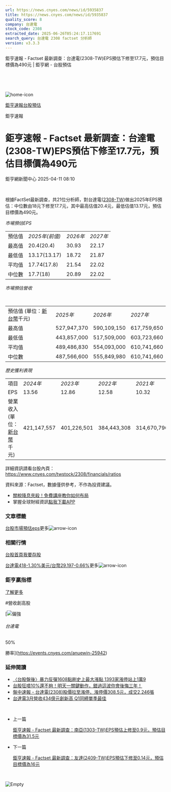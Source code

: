 ```yaml
---
url: https://news.cnyes.com/news/id/5935837
title: https://news.cnyes.com/news/id/5935837
quality_score: 8
company: 台達電
stock_code: 2308
extracted_date: 2025-06-26T05:24:17.117691
search_query: 台達電 2308 factset 分析師
version: v3.3.3
---
```


鉅亨速報 - Factset 最新調查：台達電(2308-TW)EPS預估下修至17.7元，預估目標價為490元 | 鉅亨網 - 台股預估

‌

‌

![home-icon](/assets/icons/breadCrumb/symbol-icon-home.svg)

[鉅亨速報](/news/cat/anue_live)[台股預估](/news/cat/tw_forecast)

鉅亨速報

# 鉅亨速報 - Factset 最新調查：台達電(2308-TW)EPS預估下修至17.7元，預估目標價為490元

鉅亨網新聞中心 2025-04-11 08:10

‌

根據FactSet最新調查，共21位分析師，對台達電([2308-TW](https://www.cnyes.com/twstock/2308))做出2025年EPS預估：中位數由18元下修至17.7元，其中最高估值20.4元，最低估值13.17元，預估目標價為490元。

*市場預估EPS*

|  |  |  |  |
| --- | --- | --- | --- |
| 預估值 | *2025年(前值)* | *2026年* | *2027年* |
| 最高值 | 20.4(20.4) | 30.93 | 22.17 |
| 最低值 | 13.17(13.17) | 18.72 | 21.87 |
| 平均值 | 17.74(17.8) | 21.54 | 22.02 |
| 中位數 | 17.7(18) | 20.89 | 22.02 |

*市場預估營收*

‌

|  |  |  |  |
| --- | --- | --- | --- |
| 預估值 (單位：[新台幣](https://invest.cnyes.com/forex/detail/usdtwd)千元) | *2025年* | *2026年* | *2027年* |
| 最高值 | 527,947,370 | 590,109,150 | 617,759,650 |
| 最低值 | 443,857,000 | 517,509,000 | 603,723,660 |
| 平均值 | 489,486,830 | 554,093,000 | 610,741,660 |
| 中位數 | 487,566,600 | 555,849,980 | 610,741,660 |

*歷史獲利表現*

|  |  |  |  |  |
| --- | --- | --- | --- | --- |
| 項目 | *2024年* | *2023年* | *2022年* | *2021年* |
| EPS | 13.56 | 12.86 | 12.58 | 10.32 |
| 營業收入 (單位：[新台幣](https://invest.cnyes.com/forex/detail/usdtwd)千元) | 421,147,557 | 401,226,501 | 384,443,308 | 314,670,796 |

詳細資訊請看台股內頁：  
<https://www.cnyes.com/twstock/2308/financials/ratios>

資料來源：Factset，數據僅供參考，不作為投資建議。

* [關稅降息夾殺！免費講座教你如何布局](https://www.rsc.com.tw/Cnyes_RSC/SeminarBooking2025InvestmentOutlook.aspx?utm_source=anue&utm_medium=usstocks_end)
* 掌握全球財經資訊[點我下載APP](http://www.cnyes.com/app/?utm_source=mweb&utm_medium=HamMenuBanner&utm_campaign=fixed&utm_content=entr)

### 文章標籤

[台股](https://news.cnyes.com/tag/台股 "台股")[市場預估](https://news.cnyes.com/tag/市場預估 "市場預估")[eps](https://news.cnyes.com/tag/eps "eps")更多![arrow-icon](/assets/icons/arrows/arrow-down.svg)

### 相關行情

[台股首頁](https://www.cnyes.com/twstock)[我要存股](https://supr.link/8OHaU)

[台達電418-1.30%](https://www.cnyes.com/twstock/2308)[美元/台幣29.197-0.66%](https://invest.cnyes.com/forex/detail/USDTWD)更多![arrow-icon](/assets/icons/arrows/arrow-down.svg)

### 鉅亨贏指標

[了解更多](https://events.cnyes.com/anuewin-25942)

#營收創高股

[![偏強](/assets/icons/win-indicator/long.svg)

###### 台達電

50%

勝率](https://events.cnyes.com/anuewin-25942)

### 延伸閱讀

* [〈台股盤後〉暴力反彈1608點刷史上最大漲點 1393家漲停站上1萬9](/news/id/5933911)
* [台股狂噴10%還不夠！明天一關鍵動作，錯過這波你會後悔三年！](/news/id/5933732)
* [盤中速報 - 台達電(2308)股價拉至漲停，漲停價308.5元，成交2,246張](/news/id/5932782)
* [台達電3月營收434億元創新高 Q1同締單季最佳](/news/id/5931760)

‌

* 上一篇

  [鉅亨速報 - Factset 最新調查：南亞(1303-TW)EPS預估上修至0.9元，預估目標價為31.5元](/news/id/5936155)
* 下一篇

  [鉅亨速報 - Factset 最新調查：友達(2409-TW)EPS預估下修至0.14元，預估目標價為16元](/news/id/5935398)

‌

![Empty](/assets/icons/skeleton/empty-image.svg)

‌